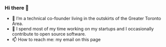 ### Hi there 👋

- 🔭 I’m a technical co-founder living in the outskirts of the Greater Toronto Area.
- 💬 I spend most of my time working on my startups and I occasionally contribute to open source software.
- 📫 How to reach me: my email on this page
